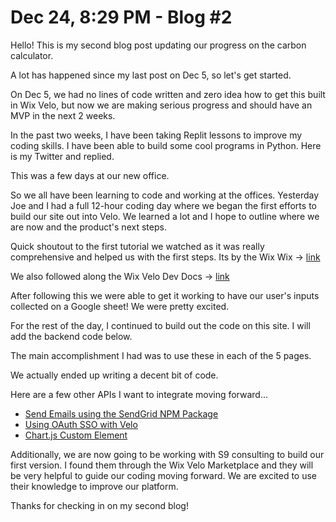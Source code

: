 <h1>Dec 24, 8:29 PM - Blog #2</h1>

<p>Hello! This is my second blog post updating our progress on the carbon calculator.</p>

<p>A lot has happened since my last post on Dec 5, so let's get started.</p>

<p>On Dec 5, we had no lines of code written and zero idea how to get this built in Wix Velo, but now we are making serious progress and should have an MVP in the next 2 weeks.</p>

<p>In the past two weeks, I have been taking Replit lessons to improve my coding skills. I have been able to build some cool programs in Python. Here is my Twitter and replied.</p>

<p>This was a few days at our new office.</p>

<p>So we all have been learning to code and working at the offices. Yesterday Joe and I had a full 12-hour coding day where we began the first efforts to build our site out into Velo. We learned a lot and I hope to outline where we are now and the product's next steps.</p>

<p>Quick shoutout to the first tutorial we watched as it was really comprehensive and helped us with the first steps. Its by the Wix Wix -> <a href="link">link</a></p>

<p>We also followed along the Wix Velo Dev Docs -> <a href="link">link</a></p>

<p>After following this we were able to get it working to have our user's inputs collected on a Google sheet! We were pretty excited.</p>

<p>For the rest of the day, I continued to build out the code on this site. I will add the backend code below.</p>

<p>The main accomplishment I had was to use these in each of the 5 pages.</p>

<p>We actually ended up writing a decent bit of code.</p>

<p>Here are a few other APIs I want to integrate moving forward...</p>
<ul>
  <li><a href="https://dev.wix.com/docs/develop-websites/articles/getting-started/code-tutorials/send-emails-using-the-send-grid-npm-package">Send Emails using the SendGrid NPM Package</a></li>
  <li><a href="https://dev.wix.com/docs/develop-websites/articles/getting-started/code-tutorials/using-oauth-sso-with-velo">Using OAuth SSO with Velo</a></li>
  <li><a href="https://www.wix.com/velo/example/chart.js-custom-element">Chart.js Custom Element</a></li>
</ul>

<p>Additionally, we are now going to be working with S9 consulting to build our first version. I found them through the Wix Velo Marketplace and they will be very helpful to guide our coding moving forward. We are excited to use their knowledge to improve our platform.</p>

<p>Thanks for checking in on my second blog!</p>
